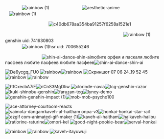 ㅤㅤㅤㅤ ![rainbow (1)](https://github.com/xgalswees/xgalswees/assets/166125649/4327e9b4-cc2c-4afe-b87c-c5db1f290156) ㅤㅤㅤㅤㅤㅤㅤㅤ![aesthetic-anime](https://github.com/xgalswees/xgalswees/assets/166125649/e075a335-54bc-4f95-a260-902c0f72ca8d)ㅤㅤㅤㅤㅤㅤㅤㅤㅤㅤㅤ![rainbow (1)](https://github.com/xgalswees/xgalswees/assets/166125649/4327e9b4-cc2c-4afe-b87c-c5db1f290156) ㅤ

ㅤㅤㅤㅤㅤㅤㅤㅤㅤㅤㅤ![c40db678aa354ba91257f6258a1521e1](https://github.com/xgalswees/xgalswees/assets/166125649/b9441171-3727-4afc-bdfd-cdae1a34d417)



  ㅤㅤㅤㅤㅤㅤㅤㅤㅤㅤㅤㅤㅤㅤㅤㅤㅤㅤㅤㅤㅤㅤㅤㅤㅤㅤㅤㅤㅤㅤ![rainbow (1)](https://github.com/xgalswees/xgalswees/assets/166125649/84b163d7-c652-4982-9b42-fdc22271a94c)genshin uid: 741630803ㅤㅤㅤㅤㅤㅤㅤㅤㅤㅤㅤㅤㅤㅤㅤㅤㅤㅤㅤㅤㅤㅤㅤㅤㅤㅤㅤㅤㅤㅤ ![rainbow (1)](https://github.com/xgalswees/xgalswees/assets/166125649/84b163d7-c652-4982-9b42-fdc22271a94c)hsr uid: 700655246 



  ㅤㅤㅤㅤㅤㅤㅤㅤㅤ ![shin-ai-dance-shin-ai](https://github.com/xgalswees/xgalswees/assets/166125649/538f16c1-5f7e-4fb3-ac57-b8894cd0310d)любите орфея и паскаля любите пасфеев любите пасфеев любите пасфеев![shin-ai-dance-shin-ai](https://github.com/xgalswees/xgalswees/assets/166125649/538f16c1-5f7e-4fb3-ac57-b8894cd0310d)

![De6ycgq_FU0](https://github.com/xgalswees/xgalswees/assets/166125649/1a63eaee-c5e7-48e2-9067-d562dea26108)
![rainbow](https://github.com/xgalswees/xgalswees/assets/166125649/d1e35e48-f716-4a78-b55f-88c42b056a6f)![rainbow](https://github.com/xgalswees/xgalswees/assets/166125649/d1e35e48-f716-4a78-b55f-88c42b056a6f) 
![Скриншот 07 06 24_19 52 45](https://github.com/xgalswees/xgalswees/assets/166125649/1f9f8be5-9306-4595-9b99-76dd0cc77bf5)
![rainbow](https://github.com/xgalswees/xgalswees/assets/166125649/d1e35e48-f716-4a78-b55f-88c42b056a6f) ![rainbow](https://github.com/xgalswees/xgalswees/assets/166125649/d1e35e48-f716-4a78-b55f-88c42b056a6f) 

![h1CxecbA7iE](https://github.com/xgalswees/xgalswees/assets/166125649/07857aa0-ccc8-4e31-a2f8-858d305285b0)![nCnS3MgDIiw](https://github.com/xgalswees/xgalswees/assets/166125649/b79991d0-16bb-45ae-950c-b928afceea4d) 
![clorinde-navia](https://github.com/xgalswees/xgalswees/assets/166125649/2d66078b-acf0-4925-9fa1-aac1d5246bbd)![tcg-genshin-razor](https://github.com/xgalswees/xgalswees/assets/166125649/21444f2b-1a03-45a8-a16f-fbe6c994bb0d)
![kuki-shinobu-genshin](https://github.com/xgalswees/xgalswees/assets/166125649/9f5eda87-12bd-450e-9e92-756136337151)![faruzan-tcg](https://github.com/xgalswees/xgalswees/assets/166125649/ced45bc3-c8b3-4bc8-9688-f6f6487a64a9)![lyney-demo](https://github.com/xgalswees/xgalswees/assets/166125649/328bef9b-1b56-470d-81a5-c7e57c0e8649)![genshin-genshin-impact (1)](https://github.com/xgalswees/xgalswees/assets/166125649/61d110b1-1d07-4ec8-87bc-0a2a803e643c)![mob-mob-psycho100](https://github.com/xgalswees/xgalswees/assets/166125649/49a608fb-26e9-4e19-ad6d-00d54b74d94a)





![ace-attorney-courtoom-reacts](https://github.com/xgalswees/xgalswees/assets/166125649/e2e395c3-f378-480d-8852-fc7a2da17dc4)
![saimota-danganr![kaveh-al-haitham](https://github.com/xgalswees/xgalswees/assets/166125649/35f49ed9-9e1c-4099-b86f-e730a370fe28)
onpa-v3](https://github.com/xgalswees/xgalswees/assets/166125649/2555938b-f672-448c-b8a6-04b0852899f3)![honkai-honkai-star-rail](https://github.com/xgalswees/xgalswees/assets/166125649/ba9496b4-4518-4c8a-a342-5a6fbad0e979) ![ezgif com-animated-gif-maker (1)](https://github.com/xgalswees/xgalswees/assets/166125649/9eb1f2e3-357e-416b-bdcd-243d622d9153)![kaveh-al-haitham](https://github.com/xgalswees/xgalswees/assets/166125649/eb3792f3-0863-4215-a7be-7cb0f9e0f964)![haikaveh-hailou](https://github.com/xgalswees/xgalswees/assets/166125649/392b16a1-f5b3-46ed-8bd7-6a9933546ff7)
![ratiorine-raturine](https://github.com/xgalswees/xgalswees/assets/166125649/9b94764e-d35a-451b-a7f2-c7da737a53e1)![omori-kel](https://github.com/xgalswees/xgalswees/assets/166125649/a46e770b-942c-4689-b142-9f25d0a2c8cc)
![good-night-pookie-bear](https://github.com/xgalswees/xgalswees/assets/166125649/6e323b6f-43c3-4000-9324-43ea1bbb7761)![serval-honkai](https://github.com/xgalswees/xgalswees/assets/166125649/d037bfa3-fce2-4add-985a-c5573fffb37b)

![rainbow](https://github.com/xgalswees/xgalswees/assets/166125649/d1e35e48-f716-4a78-b55f-88c42b056a6f) ![rainbow](https://github.com/xgalswees/xgalswees/assets/166125649/d1e35e48-f716-4a78-b55f-88c42b056a6f) ![kaveh-itayuwuji](https://github.com/xgalswees/xgalswees/assets/166125649/39797318-0d29-4e30-854d-33018d21abec)

